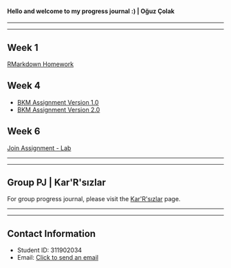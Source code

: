 #### Hello and welcome to my progress journal :) | Oğuz Çolak

-----------------------------------------------------------------------------------------------
-----------------------------------------------------------------------------------------------

## Week 1

[RMarkdown Homework](https://oguzcolak.github.io/personal/oguz-colak-rmarkdown-homework.html)

## Week 4

* [BKM Assignment Version 1.0](https://oguzcolak.github.io/personal/oguz-colak-bkm-assignment.html)
* [BKM Assignment Version 2.0](https://oguzcolak.github.io/personal/oguz-colak-bkm-assignment-2.html)

## Week 6

[Join Assignment - Lab](https://oguzcolak.github.io/personal/week6-lab-join-assignment.html)

-----------------------------------------------------------------------------------------------
-----------------------------------------------------------------------------------------------

## Group PJ | Kar'R'sızlar

For group progress journal, please visit the [Kar'R'sızlar](https://pjournal.github.io/mef03g-Kar-R-sizlar/) page.

-----------------------------------------------------------------------------------------------
-----------------------------------------------------------------------------------------------

## Contact Information

* Student ID: 311902034
* Email: [Click to send an email](mailto:colako@mef.edu.tr)
